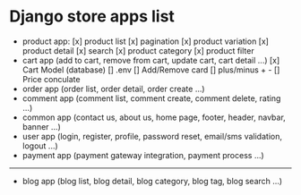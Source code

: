 # Django store apps list

* product app:
    [x] product list
    [x] pagination
    [x] product variation
    [x] product detail
    [x] search
    [x] product category
    [x] product filter
* cart app (add to cart, remove from cart, update cart, cart detail ...)
    [x] Cart Model (database)
    [] .env
    [] Add/Remove card
    [] plus/minus + -
    [] Price conculate
* order app (order list, order detail, order create ...)
* comment app (comment list, comment create, comment delete, rating ...)
* common app (contact us, about us, home page, footer, header, navbar, banner ...)
* user app (login, register, profile, password reset, email/sms validation, logout ...)
* payment app (payment gateway integration, payment process ...)
 ---
* blog app (blog list, blog detail, blog category, blog tag, blog search ...)
